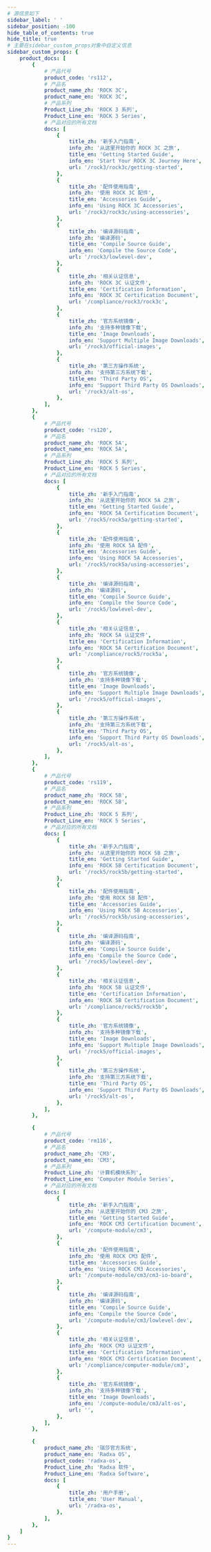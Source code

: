 ```yaml
---
# 源信息如下
sidebar_label: ' '
sidebar_position: -100
hide_table_of_contents: true
hide_title: true
# 主要在sidebar_custom_props对象中自定义信息
sidebar_custom_props: {
	product_docs: [
		{
			# 产品代号
			product_code: 'rs112',
			# 产品名
			product_name_zh: 'ROCK 3C',
			product_name_en: 'ROCK 3C',
			# 产品系列
			Product_Line_zh: 'ROCK 3 系列',
			Product_Line_en: 'ROCK 3 Series',
			# 产品对应的所有文档
			docs: [
				{
					title_zh: '新手入门指南',
					info_zh: '从这里开始你的 ROCK 3C 之旅',
					title_en: 'Getting Started Guide',
					info_en: 'Start Your ROCK 3C Journey Here',			
					url: '/rock3/rock3c/getting-started',
				},
				{
					title_zh: '配件使用指南',
					info_zh: '使用 ROCK 3C 配件',
					title_en: 'Accessories Guide',
					info_en: 'Using ROCK 3C Accessories',	
					url: '/rock3/rock3c/using-accessories',	
				},
				{
					title_zh: '编译源码指南',
					info_zh: '编译源码',
					title_en: 'Compile Source Guide',
					info_en: 'Compile the Source Code',	
					url: '/rock3/lowlevel-dev',
				},
				{
					title_zh: '相关认证信息',
					info_zh: 'ROCK 3C 认证文件',
					title_en: 'Certification Information',
					info_en: 'ROCK 3C Certification Document',	
					url: '/compliance/rock3/rock3c',
				},
				{
					title_zh: '官方系统镜像',
					info_zh: '支持多种镜像下载',
					title_en: 'Image Downloads',
					info_en: 'Support Multiple Image Downloads',	
					url: '/rock3/official-images',
				},
				{
					title_zh: '第三方操作系统',
					info_zh: '支持第三方系统下载',
					title_en: 'Third Party OS',
					info_en: 'Support Third Party OS Downloads',
					url: '/rock3/alt-os',
				},
			],
		},
		{
			# 产品代号
			product_code: 'rs120',
			# 产品名
			product_name_zh: 'ROCK 5A',
			product_name_en: 'ROCK 5A',
			# 产品系列
			Product_Line_zh: 'ROCK 5 系列',
			Product_Line_en: 'ROCK 5 Series',
			# 产品对应的所有文档
			docs: [
				{
					title_zh: '新手入门指南',
					info_zh: '从这里开始你的 ROCK 5A 之旅',
					title_en: 'Getting Started Guide',
					info_en: 'ROCK 5A Certification Document',	
					url: '/rock5/rock5a/getting-started',
				},
				{
					title_zh: '配件使用指南',
					info_zh: '使用 ROCK 5A 配件',
					title_en: 'Accessories Guide',
					info_en: 'Using ROCK 5A Accessories',	
					url: '/rock5/rock5a/using-accessories',
				},
				{
					title_zh: '编译源码指南',
					info_zh: '编译源码',
					title_en: 'Compile Source Guide',
					info_en: 'Compile the Source Code',	
					url: '/rock5/lowlevel-dev',
				},
				{
					title_zh: '相关认证信息',
					info_zh: 'ROCK 5A 认证文件',
					title_en: 'Certification Information',
					info_en: 'ROCK 5A Certification Document',	
					url: '/compliance/rock5/rock5a',
				},
				{
					title_zh: '官方系统镜像',
					info_zh: '支持多种镜像下载',
					title_en: 'Image Downloads',
					info_en: 'Support Multiple Image Downloads',
					url: '/rock5/official-images',
				},
				{
					title_zh: '第三方操作系统',
					info_zh: '支持第三方系统下载',
					title_en: 'Third Party OS',
					info_en: 'Support Third Party OS Downloads',
					url: '/rock5/alt-os',
				},
			],
		},
		{
			# 产品代号
			product_code: 'rs119',
			# 产品名
			product_name_zh: 'ROCK 5B',
			product_name_en: 'ROCK 5B',
			# 产品系列
			Product_Line_zh: 'ROCK 5 系列',
			Product_Line_en: 'ROCK 5 Series',
			# 产品对应的所有文档
			docs: [
				{
					title_zh: '新手入门指南',
					info_zh: '从这里开始你的 ROCK 5B 之旅',
					title_en: 'Getting Started Guide',
					info_en: 'ROCK 5B Certification Document',					
					url: '/rock5/rock5b/getting-started',
				},
				{
					title_zh: '配件使用指南',
					info_zh: '使用 ROCK 5B 配件',
					title_en: 'Accessories Guide',
					info_en: 'Using ROCK 5B Accessories',	
					url: '/rock5/rock5b/using-accessories',
				},
				{
					title_zh: '编译源码指南',
					info_zh: '编译源码',
					title_en: 'Compile Source Guide',
					info_en: 'Compile the Source Code',
					url: '/rock5/lowlevel-dev',
				},
				{
					title_zh: '相关认证信息',
					info_zh: 'ROCK 5B 认证文件',
					title_en: 'Certification Information',
					info_en: 'ROCK 5B Certification Document',
					url: '/compliance/rock5/rock5b',
				},
				{
					title_zh: '官方系统镜像',
					info_zh: '支持多种镜像下载',
					title_en: 'Image Downloads',
					info_en: 'Support Multiple Image Downloads',
					url: '/rock5/official-images',
				},
				{
					title_zh: '第三方操作系统',
					info_zh: '支持第三方系统下载',
					title_en: 'Third Party OS',
					info_en: 'Support Third Party OS Downloads',
					url: '/rock5/alt-os',
				},
			],
		},

		{
			# 产品代号
			product_code: 'rm116',
			# 产品名
			product_name_zh: 'CM3',
			product_name_en: 'CM3',
			# 产品系列
			Product_Line_zh: '计算机模块系列',
			Product_Line_en: 'Computer Module Series',
			# 产品对应的所有文档
			docs: [
				{
					title_zh: '新手入门指南',
					info_zh: '从这里开始你的 CM3 之旅',
					title_en: 'Getting Started Guide',
					info_en: 'ROCK CM3 Certification Document',					
					url: '/compute-module/cm3',
				},
				{
					title_zh: '配件使用指南',
					info_zh: '使用 ROCK CM3 配件',
					title_en: 'Accessories Guide',
					info_en: 'Using ROCK CM3 Accessories',	
					url: '/compute-module/cm3/cm3-io-board',
				},
				{
					title_zh: '编译源码指南',
					info_zh: '编译源码',
					title_en: 'Compile Source Guide',
					info_en: 'Compile the Source Code',
					url: '/compute-module/cm3/lowlevel-dev',
				},
				{
					title_zh: '相关认证信息',
					info_zh: 'ROCK CM3 认证文件',
					title_en: 'Certification Information',
					info_en: 'ROCK CM3 Certification Document',
					url: '/compliance/computer-module/cm3',
				},
				{
					title_zh: '官方系统镜像',
					info_zh: '支持多种镜像下载',
					title_en: 'Image Downloads',
					info_en: '/compute-module/cm3/alt-os',
					url: '',
				},
			],
		},

		{
			product_name_zh: '瑞莎官方系统',
			product_name_en: 'Radxa OS',
			product_code: 'radxa-os',
			Product_Line_zh: 'Radxa 软件',
			Product_Line_en: 'Radxa Software',
			docs: [
				{
					title_zh: '用户手册',
					title_en: 'User Manual',
					url: '/radxa-os',
				},
			],
		},
	]
}
---
```

